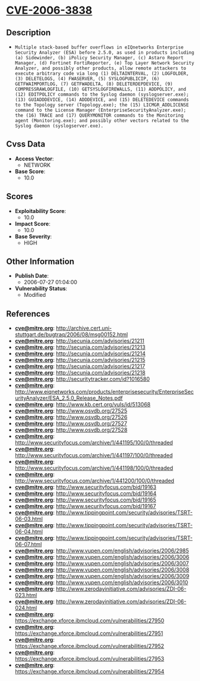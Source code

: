 
# [CVE-2006-3838](https://cve.mitre.org/cgi-bin/cvename.cgi?name=CVE-2006-3838)

## Description

- `Multiple stack-based buffer overflows in eIQnetworks Enterprise Security Analyzer (ESA) before 2.5.0, as used in products including (a) Sidewinder, (b) iPolicy Security Manager, (c) Astaro Report Manager, (d) Fortinet FortiReporter, (e) Top Layer Network Security Analyzer, and possibly other products, allow remote attackers to execute arbitrary code via long (1) DELTAINTERVAL, (2) LOGFOLDER, (3) DELETELOGS, (4) FWASERVER, (5) SYSLOGPUBLICIP, (6) GETFWAIMPORTLOG, (7) GETFWADELTA, (8) DELETERDEPDEVICE, (9) COMPRESSRAWLOGFILE, (10) GETSYSLOGFIREWALLS, (11) ADDPOLICY, and (12) EDITPOLICY commands to the Syslog daemon (syslogserver.exe); (13) GUIADDDEVICE, (14) ADDDEVICE, and (15) DELETEDEVICE commands to the Topology server (Topology.exe); the (15) LICMGR_ADDLICENSE command to the License Manager (EnterpriseSecurityAnalyzer.exe); the (16) TRACE and (17) QUERYMONITOR commands to the Monitoring agent (Monitoring.exe); and possibly other vectors related to the Syslog daemon (syslogserver.exe).`

## Cvss Data

- **Access Vector**:
  - NETWORK
- **Base Score**:
  - 10.0

## Scores

- **Exploitability Score**:
  - 10.0
- **Impact Score**:
  - 10.0
- **Base Severity**:
  - HIGH

## Other Information

- **Publish Date**:
  - 2006-07-27 01:04:00
- **Vulnerability Status**:
  - Modified

## References

- **cve@mitre.org**: http://archive.cert.uni-stuttgart.de/bugtraq/2006/08/msg00152.html
- **cve@mitre.org**: http://secunia.com/advisories/21211
- **cve@mitre.org**: http://secunia.com/advisories/21213
- **cve@mitre.org**: http://secunia.com/advisories/21214
- **cve@mitre.org**: http://secunia.com/advisories/21215
- **cve@mitre.org**: http://secunia.com/advisories/21217
- **cve@mitre.org**: http://secunia.com/advisories/21218
- **cve@mitre.org**: http://securitytracker.com/id?1016580
- **cve@mitre.org**: http://www.eiqnetworks.com/products/enterprisesecurity/EnterpriseSecurityAnalyzer/ESA_2.5.0_Release_Notes.pdf
- **cve@mitre.org**: http://www.kb.cert.org/vuls/id/513068
- **cve@mitre.org**: http://www.osvdb.org/27525
- **cve@mitre.org**: http://www.osvdb.org/27526
- **cve@mitre.org**: http://www.osvdb.org/27527
- **cve@mitre.org**: http://www.osvdb.org/27528
- **cve@mitre.org**: http://www.securityfocus.com/archive/1/441195/100/0/threaded
- **cve@mitre.org**: http://www.securityfocus.com/archive/1/441197/100/0/threaded
- **cve@mitre.org**: http://www.securityfocus.com/archive/1/441198/100/0/threaded
- **cve@mitre.org**: http://www.securityfocus.com/archive/1/441200/100/0/threaded
- **cve@mitre.org**: http://www.securityfocus.com/bid/19163
- **cve@mitre.org**: http://www.securityfocus.com/bid/19164
- **cve@mitre.org**: http://www.securityfocus.com/bid/19165
- **cve@mitre.org**: http://www.securityfocus.com/bid/19167
- **cve@mitre.org**: http://www.tippingpoint.com/security/advisories/TSRT-06-03.html
- **cve@mitre.org**: http://www.tippingpoint.com/security/advisories/TSRT-06-04.html
- **cve@mitre.org**: http://www.tippingpoint.com/security/advisories/TSRT-06-07.html
- **cve@mitre.org**: http://www.vupen.com/english/advisories/2006/2985
- **cve@mitre.org**: http://www.vupen.com/english/advisories/2006/3006
- **cve@mitre.org**: http://www.vupen.com/english/advisories/2006/3007
- **cve@mitre.org**: http://www.vupen.com/english/advisories/2006/3008
- **cve@mitre.org**: http://www.vupen.com/english/advisories/2006/3009
- **cve@mitre.org**: http://www.vupen.com/english/advisories/2006/3010
- **cve@mitre.org**: http://www.zerodayinitiative.com/advisories/ZDI-06-023.html
- **cve@mitre.org**: http://www.zerodayinitiative.com/advisories/ZDI-06-024.html
- **cve@mitre.org**: https://exchange.xforce.ibmcloud.com/vulnerabilities/27950
- **cve@mitre.org**: https://exchange.xforce.ibmcloud.com/vulnerabilities/27951
- **cve@mitre.org**: https://exchange.xforce.ibmcloud.com/vulnerabilities/27952
- **cve@mitre.org**: https://exchange.xforce.ibmcloud.com/vulnerabilities/27953
- **cve@mitre.org**: https://exchange.xforce.ibmcloud.com/vulnerabilities/27954
